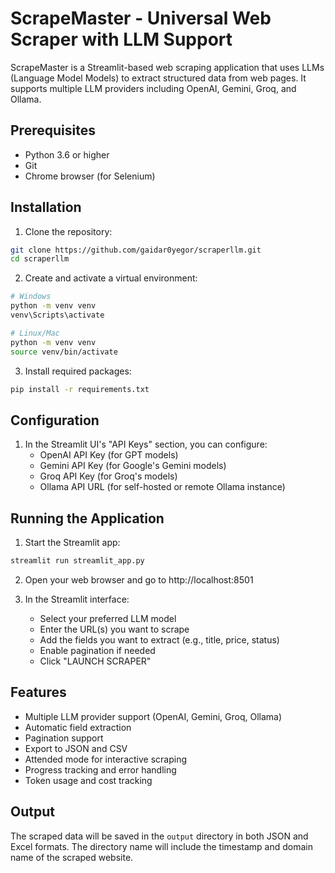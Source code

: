 # ScrapeMaster - Universal Web Scraper with LLM Support

ScrapeMaster is a Streamlit-based web scraping application that uses LLMs (Language Model Models) to extract structured data from web pages. It supports multiple LLM providers including OpenAI, Gemini, Groq, and Ollama.

## Prerequisites

- Python 3.6 or higher
- Git
- Chrome browser (for Selenium)

## Installation

1. Clone the repository:
```bash
git clone https://github.com/gaidar0yegor/scraperllm.git
cd scraperllm
```

2. Create and activate a virtual environment:
```bash
# Windows
python -m venv venv
venv\Scripts\activate

# Linux/Mac
python -m venv venv
source venv/bin/activate
```

3. Install required packages:
```bash
pip install -r requirements.txt
```

## Configuration

1. In the Streamlit UI's "API Keys" section, you can configure:
   - OpenAI API Key (for GPT models)
   - Gemini API Key (for Google's Gemini models)
   - Groq API Key (for Groq's models)
   - Ollama API URL (for self-hosted or remote Ollama instance)

## Running the Application

1. Start the Streamlit app:
```bash
streamlit run streamlit_app.py
```

2. Open your web browser and go to http://localhost:8501

3. In the Streamlit interface:
   - Select your preferred LLM model
   - Enter the URL(s) you want to scrape
   - Add the fields you want to extract (e.g., title, price, status)
   - Enable pagination if needed
   - Click "LAUNCH SCRAPER"

## Features

- Multiple LLM provider support (OpenAI, Gemini, Groq, Ollama)
- Automatic field extraction
- Pagination support
- Export to JSON and CSV
- Attended mode for interactive scraping
- Progress tracking and error handling
- Token usage and cost tracking

## Output

The scraped data will be saved in the `output` directory in both JSON and Excel formats. The directory name will include the timestamp and domain name of the scraped website.
